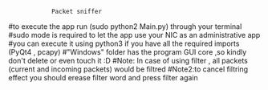 				Packet sniffer



#to execute the app run (sudo python2 Main.py) through your terminal
#sudo mode is required to let the app use your NIC as an administrative app
#you can execute it using python3 if you have all the required imports (PyQt4 , pcapy)
#"Windows" folder has the program GUI core ,so kindly don't delete or even touch it :D
#Note: In case of using filter , all packets (current and incoming packets) would be filtred
#Note2:to cancel filtring effect you should erease filter word and press filter again


